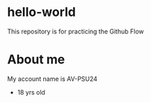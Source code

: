 # hello-world
This repository is for practicing the Github Flow
# About me
My account name is AV-PSU24
+ 18 yrs old

